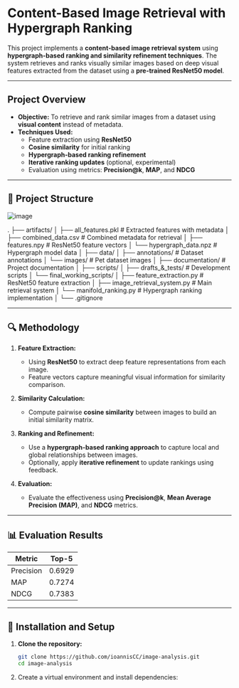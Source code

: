 # Content-Based Image Retrieval with Hypergraph Ranking

This project implements a **content-based image retrieval system** using **hypergraph-based ranking and similarity refinement techniques**. The system retrieves and ranks visually similar images based on deep visual features extracted from the dataset using a **pre-trained ResNet50 model**.

---

## **Project Overview**
- **Objective:** To retrieve and rank similar images from a dataset using **visual content** instead of metadata.
- **Techniques Used:**  
  - Feature extraction using **ResNet50**  
  - **Cosine similarity** for initial ranking  
  - **Hypergraph-based ranking refinement**  
  - **Iterative ranking updates** (optional, experimental)  
  - Evaluation using metrics: **Precision@k**, **MAP**, and **NDCG**

---

## 📁 **Project Structure**

![image](https://github.com/user-attachments/assets/05c56dad-2b7f-428a-bf37-2f4c3a27d84e)

.
├── artifacts/
│   ├── all_features.pkl        # Extracted features with metadata
│   ├── combined_data.csv       # Combined metadata for retrieval
│   ├── features.npy           # ResNet50 feature vectors
│   └── hypergraph_data.npz    # Hypergraph model data
│
├── data/
│   ├── annotations/           # Dataset annotations
│   └── images/               # Pet dataset images
│
├── documentation/            # Project documentation
│
├── scripts/
│   ├── drafts_&_tests/      # Development scripts
│   └── final_working_scripts/
│       ├── feature_extraction.py      # ResNet50 feature extraction
│       ├── image_retrieval_system.py  # Main retrieval system
│       └── manifold_ranking.py        # Hypergraph ranking implementation
│
└── .gitignore

---

## 🔍 **Methodology**
1. **Feature Extraction:**  
   - Using **ResNet50** to extract deep feature representations from each image.
   - Feature vectors capture meaningful visual information for similarity comparison.

2. **Similarity Calculation:**  
   - Compute pairwise **cosine similarity** between images to build an initial similarity matrix.

3. **Ranking and Refinement:**  
   - Use a **hypergraph-based ranking approach** to capture local and global relationships between images.
   - Optionally, apply **iterative refinement** to update rankings using feedback.

4. **Evaluation:**  
   - Evaluate the effectiveness using **Precision@k**, **Mean Average Precision (MAP)**, and **NDCG** metrics.

---

## 📊 **Evaluation Results**
| Metric        | Top-5   |
|---------------|---------|
| Precision     | 0.6929  |
| MAP           | 0.7274  |
| NDCG          | 0.7383  |

---

## 🔧 **Installation and Setup**
1. **Clone the repository:**
   ```bash
   git clone https://github.com/ioannisCC/image-analysis.git
   cd image-analysis

2. 	Create a virtual environment and install dependencies:


